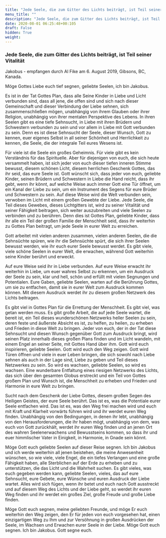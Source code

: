 ```yaml
---
title: "Jede Seele, die zum Gitter des Lichts beiträgt, ist Teil seiner Vitalität"
menu_title: ""
description: "Jede Seele, die zum Gitter des Lichts beiträgt, ist Teil seiner Vitalität"
date: 2020-08-01 06:25:48+00:105
draft: False
hidden: True
weight:
---
```

### Jede Seele, die zum Gitter des Lichts beiträgt, ist Teil seiner Vitalität

Jakobus - empfangen durch Al Fike am 6. August 2019, Gibsons, BC, Kanada.

Möge Gottes Liebe euch tief segnen, geliebte Seelen, ich bin Jakobus.

Es ist in der Tat Gottes Plan, dass alle Seine Kinder in Liebe und Licht verbunden sind, dass all jene, die offen sind und sich nach dieser Gemeinschaft und dieser Verbindung der Liebe sehnen, sich zusammenschließen mögen, unabhängig von ihrem Glauben oder ihrer Religion, unabhängig von ihrer mentalen Perspektive des Lebens. In ihren Seelen gibt es eine tiefe Sehnsucht, in Liebe mit ihren Brüdern und Schwestern verbunden zu sein und vor allem in Liebe mit Gott verbunden zu sein. Denn es ist diese Sehnsucht der Seele, dieser Wunsch, Gott zu kennen, euer eigenes Selbst in all seiner Schönheit und Herrlichkeit zu kennen, die Seele, die der integrale Teil eures Wesens ist.

Für viele ist die Seele ein großes Geheimnis. Für viele gibt es kein Verständnis für das Spirituelle. Aber für diejenigen von euch, die sich heute versammelt haben, ist sich jeder von euch dieser tiefen inneren Stimme bewusst, diesem schönen Licht, diesem herrlichen Geschenk Gottes, das ihr seid, das eure Seele ist. Gott wünscht sich, dass jeder von euch, geliebte Kinder, seinen Brüdern und Schwestern in Liebe die Hand reicht, dass ihr gebt, wenn ihr könnt, auf welche Weise auch immer Gott eine Tür öffnet, um ein Kanal der Liebe zu sein, um ein Instrument des Segens für eure Brüder und Schwestern zu sein. Auf diese Weise wird die Welt verbunden sein, verwoben im Licht mit einem großen Gewebte der Liebe. Jede Seele, die Teil dieses Gewebes, dieses Lichtgitters ist, wird zu seiner Vitalität und seiner Fähigkeit beitragen, sich weiter auszubreiten und viele Seelen zu verbinden und zu berühren. Denn dies ist Gottes Plan, geliebte Kinder, dass ihr alle ein Teil der großen Familie der Menschheit seid, dass ihr weiterhin zu Gottes Plan beitragt, um jede Seele in eurer Welt zu erreichen.

Gott arbeitet mit vielen anderen zusammen, vielen anderen Seelen, die die Sehnsüchte spüren, wie ihr die Sehnsüchte spürt, die sich ihrer Seelen bewusst werden, wie ihr euch eurer Seele bewusst werdet. Es gibt viele, viele schöne Seelen in eurer Welt, die erwachen, während Gott weiterhin seine Kinder berührt und erweckt.

Auf eure Weise seid ihr in Liebe verbunden. Auf eure Weise erwacht ihr weiterhin in Liebe, um euer wahres Selbst zu erkennen, um ein Ausdruck der Seele zu sein, klar und hell, schön und erfüllt mit vielen Segnungen und Potentialen. Eure Gaben, geliebte Seelen, warten auf die Berührung Gottes, um sie zu entfachen, damit sie in eurer Welt zum Ausdruck kommen können. Mit diesem Ausdruck werdet ihr zu diesem großen Netzwerk des Lichts beitragen.

Es gibt viel in Gottes Plan für die Errettung der Menschheit. Es gibt viel, was getan werden muss. Es gibt große Arbeit, die auf jede Seele wartet, die bereit ist, ein Teil dieses wunderschönen Netzwerks heller Seelen zu sein, deren feste und äußerste Absicht es ist, zu helfen, zu heilen, zu erheben und Frieden in diese Welt zu bringen. Jeder von euch, der in der Tat diese Sehnsucht und diesen Wunsch gegenüber Gott zum Ausdruck bringt, wird seinen Platz innerhalb dieses großen Plans finden und im Licht wandeln, mit einem Engel an seiner Seite, mit Gottes Hand über ihm. Gott wird euch inspirieren, geliebte Seelen. Gott wird euch den Weg zeigen. Gott wird Türen öffnen und viele in euer Leben bringen, die sich sowohl nach Liebe sehnen als auch in der Lage sind, Liebe zu geben und Teil dieses Netzwerkes zu sein. So wird es wachsen, geliebte Seelen, so wird es wachsen. Eine wunderbare Entfaltung eines riesigen Netzwerks des Lichts, das sich über den gesamten Globus erstreckt und ein Teil von Gottes großem Plan und Wunsch ist, die Menschheit zu erheben und Frieden und Harmonie in eure Welt zu bringen.

Sucht nach dem Geschenk der Liebe Gottes, diesem großen Segen des Heiligen Geistes, der eure Seele berührt. Das ist es, was die Potentiale eurer Seele entfachen wird. Das ist es, was den Weg frei machen wird und euch mit Kraft und Klarheit vorwärts führen wird und ihr werdet euren Weg finden. Unabhängig von den Bedingungen, in denen ihr lebt, unabhängig von den Herausforderungen, die ihr haben mögt, unabhängig von dem, was euch von Gott zurückhält, werdet ihr euren Weg finden und an jenen Ort des wahren Seelenerwachens und Bewusstseins kommen, so dass ihr und euer himmlischer Vater in Einigkeit, in Harmonie, in Gnade sein könnt.

Möge Gott euch geliebte Seelen auf dieser Reise segnen. Ich bin Jakobus und ich werde weiterhin all jenen beistehen, die meine Anwesenheit wünschen, so wie viele, viele Engel, die ein tiefes Verlangen und eine große Fähigkeit haben, alle Sterblichen auf der Erde zu erheben und zu unterstützen, die das Licht und die Wahrheit suchen. Es gibt vieles, was euch gegeben werden kann, geliebte Seelen, vieles, das auf eure Sehnsucht, eure Gebete, eure Wünsche und euren Ausdruck der Liebe wartet. Alles wird sich fügen, wenn ihr betet und euch nach Gott ausstreckt und auf diesem Weg des Lichts und der Liebe geht, so werdet ihr euren Weg finden und ihr werdet ein großes Ziel, große Freude und große Liebe finden.

Möge Gott euch segnen, meine geliebten Freunde, und möge Er euch weiterhin den Weg zeigen, den Er für jeden von euch vorgesehen hat, einen einzigartigen Weg zu Ihm und zur Versöhnung in großen Ausdrücken der Seele, im Wachsen und Erwachen eurer Seele in der Liebe. Möge Gott euch segnen. Ich bin Jakobus. Gott segne euch.
